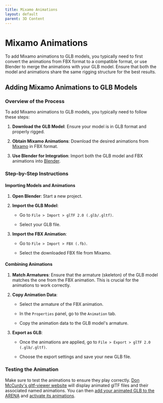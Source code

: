 ```yaml
---
title: Mixamo Animations
layout: default
parent: 3D Content
---
```


# Mixamo Animations

To add Mixamo animations to GLB models, you typically need to first convert the animations from FBX format to a compatible format, or use Blender to merge the animations with your GLB model. Ensure that both the model and animations share the same rigging structure for the best results.

## Adding Mixamo Animations to GLB Models

### Overview of the Process

To add Mixamo animations to GLB models, you typically need to follow these steps:

1.  **Download the GLB Model**: Ensure your model is in GLB format and properly rigged.

2.  **Obtain Mixamo Animations**: Download the desired animations from [Mixamo](https://www.mixamo.com) in FBX format.

3.  **Use Blender for Integration**: Import both the GLB model and FBX animations into [Blender](https://www.blender.org).

### Step-by-Step Instructions

#### Importing Models and Animations

1.  **Open Blender**: Start a new project.

2.  **Import the GLB Model**:

    - Go to `File > Import > glTF 2.0 (.glb/.gltf)`.

    - Select your GLB file.

3.  **Import the FBX Animation**:

    - Go to `File > Import > FBX (.fb)`.

    - Select the downloaded FBX file from Mixamo.

#### Combining Animations

1.  **Match Armatures**: Ensure that the armature (skeleton) of the GLB model matches the one from the FBX animation. This is crucial for the animations to work correctly.

2.  **Copy Animation Data**:

    - Select the armature of the FBX animation.

    - In the `Properties` panel, go to the `Animation` tab.

    - Copy the animation data to the GLB model's armature.

3.  **Export as GLB**:

    - Once the animations are applied, go to `File > Export > glTF 2.0 (.glb/.gltf)`.

    - Choose the export settings and save your new GLB file.

### Testing the Animation

Make sure to test the animations to ensure they play correctly. [Don McCurdy's gltf-viewer website](https://gltf-viewer.donmccurdy.com/) will display animated glTF files and their associated named animations. You can then [add your animated GLB to the ARENA](/content/overview/build#add-new-objects) and [activate its animations](/content/python/attributes/animation_mixer#animation-mixer).
